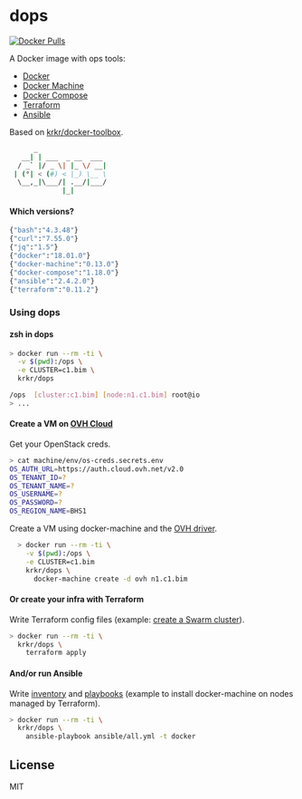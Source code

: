 # dops

[![Docker Pulls](https://img.shields.io/docker/pulls/krkr/dops.svg)](https://hub.docker.com/r/krkr/dops/)

A Docker image with ops tools:
  - [Docker](https://docs.docker.com)
  - [Docker Machine](https://docs.docker.com/machine/)
  - [Docker Compose](https://docs.docker.com/compose/)
  - [Terraform](https://terraform.io/docs/)
  - [Ansible](https://docs.ansible.com/ansible/)

Based on [krkr/docker-toolbox](https://github.com/thbkrkr/docker-toolbox).

```sh
      _
   __| | ___  _ __  ___
  / _` |/ _ \| |_ \/ __|
 | (°| < (#) < |_) \__ \
  \__,_|\___/| .__/|___/
             |_|

```

#### Which versions?

```sh
{"bash":"4.3.48"}
{"curl":"7.55.0"}
{"jq":"1.5"}
{"docker":"18.01.0"}
{"docker-machine":"0.13.0"}
{"docker-compose":"1.18.0"}
{"ansible":"2.4.2.0"}
{"terraform":"0.11.2"}
```

### Using dops

#### zsh in dops

```sh
> docker run --rm -ti \
  -v $(pwd):/ops \
  -e CLUSTER=c1.bim \
  krkr/dops

/ops  [cluster:c1.bim] [node:n1.c1.bim] root@io
> ...
```

#### Create a VM on [OVH Cloud](https://www.ovh.com/fr/vps/vps-ssd.xml)

Get your OpenStack creds.

```sh
> cat machine/env/os-creds.secrets.env
OS_AUTH_URL=https://auth.cloud.ovh.net/v2.0
OS_TENANT_ID=?
OS_TENANT_NAME=?
OS_USERNAME=?
OS_PASSWORD=?
OS_REGION_NAME=BHS1
```

Create a VM using docker-machine and the [OVH driver](https://github.com/yadutaf/docker-machine-driver-ovh).

```sh
  > docker run --rm -ti \
    -v $(pwd):/ops \
    -e CLUSTER=c1.bim
    krkr/dops \
      docker-machine create -d ovh n1.c1.bim
```

#### Or create your infra with Terraform

Write Terraform config files (example: [create a Swarm cluster](https://github.com/thbkrkr/swarm-up/blob/master/machines/bim/swarm.tf)).

```sh
> docker run --rm -ti \
  krkr/dops \
    terraform apply
```

#### And/or run Ansible

Write [inventory](https://github.com/thbkrkr/swarm-up/blob/master/ansible/inventory/bim/machines.sh) and [playbooks](https://github.com/thbkrkr/swarm-up/blob/master/ansible%2Fplaybooks%2Fswarm.yml) (example to install docker-machine on nodes managed by Terraform).

```sh
> docker run --rm -ti \
  krkr/dops \
    ansible-playbook ansible/all.yml -t docker
```

## License

MIT
